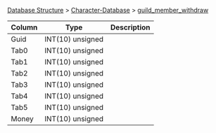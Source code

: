 [Database Structure](Database-Structure) > [Character-Database](Character-Database) > [guild_member_withdraw](guild_member_withdraw)

Column | Type | Description
--- | --- | ---
Guid | INT(10) unsigned | 
Tab0 | INT(10) unsigned | 
Tab1 | INT(10) unsigned | 
Tab2 | INT(10) unsigned | 
Tab3 | INT(10) unsigned | 
Tab4 | INT(10) unsigned | 
Tab5 | INT(10) unsigned | 
Money | INT(10) unsigned | 
